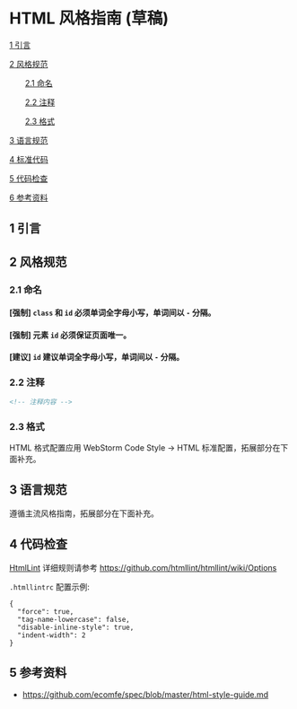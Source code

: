# HTML 风格指南 (草稿)

[1 引言](#1-引言)

[2 风格规范](#2-风格规范)

　　[2.1 命名](#2.1-命名)

　　[2.2 注释](#2.2-注释)

　　[2.3 格式](#2.3-格式)

[3 语言规范](#3-语言规范)

[4 标准代码](#4-标准代码)

[5 代码检查](#5-代码检查)

[6 参考资料](#6-参考资料)

## 1 引言

## 2 风格规范

### 2.1 命名

#### [强制] `class` 和 `id`  必须单词全字母小写，单词间以 `-` 分隔。

#### [强制] 元素 `id` 必须保证页面唯一。

#### [建议] `id` 建议单词全字母小写，单词间以 `-` 分隔。

### 2.2 注释

```html
<!-- 注释内容 -->
```

### 2.3 格式

HTML 格式配置应用 WebStorm Code Style -> HTML 标准配置，拓展部分在下面补充。

## 3 语言规范

遵循主流风格指南，拓展部分在下面补充。

## 4 代码检查

[HtmlLint](http://htmllint.github.io/) 详细规则请参考 https://github.com/htmllint/htmllint/wiki/Options

`.htmllintrc` 配置示例:

```htmllint
{
  "force": true,
  "tag-name-lowercase": false,
  "disable-inline-style": true,
  "indent-width": 2
}
```

## 5 参考资料

- https://github.com/ecomfe/spec/blob/master/html-style-guide.md
